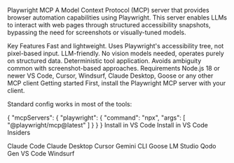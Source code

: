 Playwright MCP
A Model Context Protocol (MCP) server that provides browser automation capabilities using Playwright. This server enables LLMs to interact with web pages through structured accessibility snapshots, bypassing the need for screenshots or visually-tuned models.

Key Features
Fast and lightweight. Uses Playwright's accessibility tree, not pixel-based input.
LLM-friendly. No vision models needed, operates purely on structured data.
Deterministic tool application. Avoids ambiguity common with screenshot-based approaches.
Requirements
Node.js 18 or newer
VS Code, Cursor, Windsurf, Claude Desktop, Goose or any other MCP client
Getting started
First, install the Playwright MCP server with your client.

Standard config works in most of the tools:

{
  "mcpServers": {
    "playwright": {
      "command": "npx",
      "args": [
        "@playwright/mcp@latest"
      ]
    }
  }
}
Install in VS Code Install in VS Code Insiders

Claude Code
Claude Desktop
Cursor
Gemini CLI
Goose
LM Studio
Qodo Gen
VS Code
Windsurf
